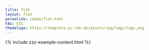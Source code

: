 ```yaml
---
title: flat
layout: flat
permalink: /demo/flat.html
FAS: CSS
themelogo: https://template.pc-cdn.de/assets/img/logo/logo.png
---
```

{% include zzz-example-content.html %}
